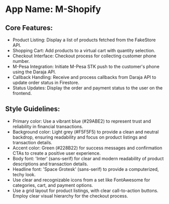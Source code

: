 # **App Name**: M-Shopify

## Core Features:

- Product Listing: Display a list of products fetched from the FakeStore API.
- Shopping Cart: Add products to a virtual cart with quantity selection.
- Checkout Interface: Checkout process for collecting customer phone number.
- M-Pesa Integration: Initiate M-Pesa STK push to the customer's phone using the Daraja API.
- Callback Handling: Receive and process callbacks from Daraja API to update order status in Firestore.
- Status Updates: Display the order and payment status to the user on the frontend.

## Style Guidelines:

- Primary color: Use a vibrant blue (#29ABE2) to represent trust and reliability in financial transactions.
- Background color: Light grey (#F5F5F5) to provide a clean and neutral backdrop, ensuring readability and focus on product listings and transaction details.
- Accent color: Green (#228B22) for success messages and confirmation CTAs to create a positive user experience.
- Body font: 'Inter' (sans-serif) for clear and modern readability of product descriptions and transaction details.
- Headline font: 'Space Grotesk' (sans-serif) to provide a computerized, techy look.
- Use clear and recognizable icons from a set like FontAwesome for categories, cart, and payment options.
- Use a grid layout for product listings, with clear call-to-action buttons. Employ clear visual hierarchy for the checkout process.